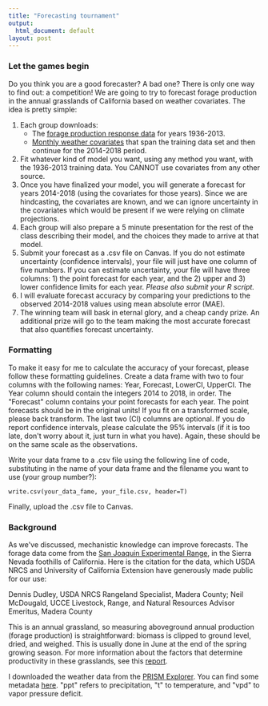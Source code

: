 ```yaml
---
title: "Forecasting tournament"
output:
  html_document: default
layout: post
---
```


### Let the games begin ###

Do you think you are a good forecaster? A bad one? There is only one way to find out:
a competition! We are going to try to forecast forage production in the annual
grasslands of California based on weather covariates. The idea is pretty simple: 

1. Each group downloads:
      + The [forage production response data](https://github.com/pbadler/forecasting-dynamics-course/blob/master/data/sanjoaquin_forage_train_set.csv) for years 1936-2013.
      + [Monthly weather covariates](https://github.com/pbadler/forecasting-dynamics-course/blob/master/data/tournament_prism_monthly.csv) that span the training data set 
and then continue for the 2014-2018 period.
2. Fit whatever kind of model you want, using any method you want, with 
the 1936-2013 training data. You CANNOT use covariates from any other source.
3. Once you have finalized your model, you will generate a forecast
for years 2014-2018 (using the covariates for those years). Since 
we are hindcasting, the covariates are known, and we can ignore uncertainty 
in the covariates which would be present if we were relying on climate projections.
4. Each group will also prepare a 5 minute presentation for the rest of the 
class describing their model, and the choices they made to arrive at that model.
5. Submit your forecast as a .csv file on Canvas. If you do not estimate uncertainty
(confidence intervals), your file will just have one column of five numbers. If you
can estimate uncertainty, your file will have three columns: 1) the point forecast
for each year, and the 2) upper and 3) lower confidence limits for each year. *Please also
submit your R script.*
6. I will evaluate forecast accuracy by comparing your predictions to the observed 
2014-2018 values using mean absolute error (MAE). 
7. The winning team will bask in eternal glory, and a cheap candy prize. An additional
prize will go to the team making the most accurate forecast that also quantifies 
forecast uncertainty.

### Formatting ###

To make it easy for me to calculate the accuracy of your forecast,
please follow these formatting guidelines. Create a data frame with
two to four columns with the following names:
Year, Forecast, LowerCI, UpperCI.
The Year column should contain the integers 2014 to 2018, in order. 
The "Forecast" column contains your point forecasts for each
year. The point forecasts should be in the original units! If you fit
on a transformed scale, please back transform. 
The last two (CI) columns are optional. If you do report confidence intervals,
please calculate the 95% intervals (if it is too late, don't worry about it, just
turn in what you have). Again, these should be on the same scale as the observations.

Write your data frame to a .csv file using the following
line of code, substituting in the name of your data frame and the filename
you want to use (your group number?):
```
write.csv(your_data_fame, your_file.csv, header=T)
```
Finally, upload the .csv file to Canvas.

### Background ###

As we've discussed, mechanistic knowledge can improve forecasts. The forage
data come from the [San Joaquin Experimental Range](https://www.fs.fed.us/psw/ef/san_joaquin/), 
in the Sierra Nevada foothills 
of California. Here is the citation for the data, which USDA NRCS and 
University of California Extension have generously made public for our use:

Dennis Dudley, USDA NRCS Rangeland Specialist, Madera County; Neil McDougald, UCCE Livestock, 
Range, and Natural Resources Advisor Emeritus, Madera County

This is an annual grassland,
so measuring aboveground annual production (forage production) is straightforward:
biomass is clipped to ground level, dried, and weighed. This is usually done in June 
at the end of the spring growing season. For more information about the factors
that determine productivity in these grasslands, see this
[report](http://sfrec.ucanr.edu/files/183301.pdf).

I downloaded the weather data from the [PRISM Explorer](http://www.prism.oregonstate.edu/explorer/). You can find some
metadata [here](https://github.com/pbadler/forecasting-dynamics-course/blob/master/data/tournament_prism_notes.txt). "ppt" refers to precipitation, "t" to temperature,
and "vpd" to vapor pressure deficit.


